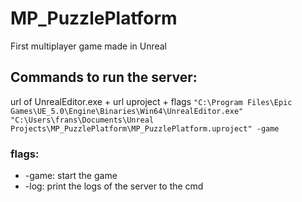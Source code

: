 # MP_PuzzlePlatform
First multiplayer game made in Unreal

## Commands to run the server:
url of UnrealEditor.exe  + url uproject + flags
``"C:\Program Files\Epic Games\UE_5.0\Engine\Binaries\Win64\UnrealEditor.exe" "C:\Users\frans\Documents\Unreal Projects\MP_PuzzlePlatform\MP_PuzzlePlatform.uproject" -game``
<br>

### flags: 
* -game: start the game
* -log: print the logs of the server to the cmd

